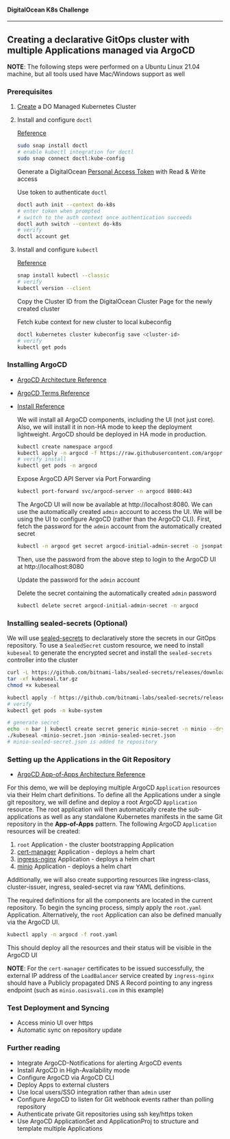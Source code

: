 #### DigitalOcean K8s Challenge
----

## Creating a declarative GitOps cluster with multiple Applications managed via ArgoCD

**NOTE**:   The following steps were performed on a Ubuntu Linux 21.04 machine, but all tools used have Mac/Windows support as well

### Prerequisites

1) [Create](https://cloud.digitalocean.com/kubernetes/clusters/new) a DO Managed Kubernetes Cluster
<pic>

2) Install and configure `doctl`

    [Reference](https://docs.digitalocean.com/reference/doctl/how-to/install/)

    ```bash
    sudo snap install doctl
    # enable kubectl integration for doctl
    sudo snap connect doctl:kube-config
    ```

    Generate a DigitalOcean [Personal Access Token](https://cloud.digitalocean.com/account/api/tokens) with Read & Write access
    <pic>

    Use token to authenticate `doctl`
    ```bash
    doctl auth init --context do-k8s
    # enter token when prompted
    # switch to the auth context once authentication succeeds
    doctl auth switch --context do-k8s
    # verify
    doctl account get
    ```

3) Install and configure `kubectl`

    [Reference](https://kubernetes.io/docs/tasks/tools/install-kubectl-linux/)

    ```bash
    snap install kubectl --classic
    # verify
    kubectl version --client
    ```
  
    Copy the Cluster ID from the DigitalOcean Cluster Page for the newly created cluster
    <pic>

    Fetch kube context for new cluster to local kubeconfig
    ```bash
    doctl kubernetes cluster kubeconfig save <cluster-id>
    # verify
    kubectl get pods
    ```
  
### Installing ArgoCD

* [ArgoCD Architecture Reference](https://argo-cd.readthedocs.io/en/stable/operator-manual/architecture)
* [ArgoCD Terms Reference](https://argo-cd.readthedocs.io/en/stable/core_concepts)
* [Install Reference](https://argo-cd.readthedocs.io/en/stable/getting_started/)
      
  We will install all ArgoCD components, including the UI (not just core). Also, we will install it in non-HA mode to keep the deployment lightweight. ArgoCD should be deployed in HA mode in production.

  ```bash
  kubectl create namespace argocd
  kubectl apply -n argocd -f https://raw.githubusercontent.com/argoproj/argo-cd/stable/manifests/install.yaml
  # verify install
  kubectl get pods -n argocd
  ```
  
  Expose ArgoCD API Server via Port Forwarding
  
  ```bash
  kubectl port-forward svc/argocd-server -n argocd 8080:443
  ```
      
  The ArgoCD UI will now be available at http://localhost:8080. We can use the automatically created `admin` account to access the UI. We will be using the UI to configure ArgoCD (rather than the ArgoCD CLI). First, fetch the password for the `admin` account from the automatically created secret
  
  ```bash
  kubectl -n argocd get secret argocd-initial-admin-secret -o jsonpath="{.data.password}" | base64 -d; echo
  ```
  
  Then, use the password from the above step to login to the ArgoCD UI at http://localhost:8080
  <pic>
  
  Update the password for the `admin` account
  <pic>
    
  Delete the secret containing the automatically created `admin` password
  
  ```bash
  kubectl delete secret argocd-initial-admin-secret -n argocd
  ```

### Installing sealed-secrets (Optional)

We will use [sealed-secrets](https://github.com/bitnami-labs/sealed-secrets) to declaratively store the secrets in our GitOps repository. To use a `SealedSecret` custom resource, we need to install `kubeseal` to generate the encrypted secret and install the `sealed-secrets` controller into the cluster

```bash
curl -L https://github.com/bitnami-labs/sealed-secrets/releases/download/v0.17.1/kubeseal-0.17.1-linux-amd64.tar.gz --output kubeseal.tar.gz
tar -xf kubeseal.tar.gz
chmod +x kubeseal

kubectl apply -f https://github.com/bitnami-labs/sealed-secrets/releases/download/v0.17.1/controller.yaml
# verify
kubectl get pods -n kube-system

# generate secret
echo -n bar | kubectl create secret generic minio-secret -n minio --dry-run=client --from-literal access-key=`pwgen -csn 20 1` --from-literal secret-key=`pwgen -csn 20 1` -o json >minio-secret.json
./kubeseal <minio-secret.json >minio-sealed-secret.json
# minio-sealed-secret.json is added to repository
```

### Setting up the Applications in the Git Repository

* [ArgoCD App-of-Apps Architecture Reference](https://argo-cd.readthedocs.io/en/stable/operator-manual/cluster-bootstrapping/)

For this demo, we will be deploying multiple ArgoCD `Application` resources via their Helm chart definitions. To define all the Applications under a single git repository, we will define and deploy a root ArgoCD `Application` resource. The root application will then automatically create the sub-applications as well as any standalone Kubernetes manifests in the same Git repository in the **App-of-Apps** pattern. The following ArgoCD `Application` resources will be created:

1) `root` Application - the cluster bootstrapping Application
1) [cert-manager](https://cert-manager.io/docs/) Application - deploys a helm chart
2) [ingress-nginx](https://kubernetes.github.io/ingress-nginx/) Application - deploys a helm chart
3) [minio](https://min.io/) Application - deploys a helm chart

Additionally, we will also create supporting resources like ingress-class, cluster-issuer, ingress, sealed-secret via raw YAML definitions.

The required definitions for all the components are located in the current repository. To begin the syncing process, simply apply the `root.yaml` Application. Alternatively, the `root` Application can also be defined manually via the ArgoCD UI.

```bash
kubectl apply -n argocd -f root.yaml
```

This should deploy all the resources and their status will be visible in the ArgoCD UI
<pic>

**NOTE**: For the `cert-manager` certificates to be issued successfully, the external IP address of the `LoadBalancer` service created by `ingress-nginx` should have a Publicly propagated DNS A Record pointing to any ingress endpoint (such as `minio.oasisvali.com` in this example)

### 
  
### Test Deployment and Syncing

* Access minio UI over https
* Automatic sync on repository update
  
### Further reading
* Integrate ArgoCD-Notifications for alerting ArgoCD events
* Install ArgoCD in High-Availability mode
* Configure ArgoCD via ArgoCD CLI
* Deploy Apps to external clusters
* Use local users/SSO integration rather than `admin` user
* Configure ArgoCD to listen for Git webhook events rather than polling repository
* Authenticate private Git repositories using ssh key/https token
* Use ArgoCD ApplicationSet and ApplicationProj to structure and template multiple Applications
